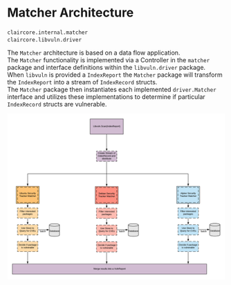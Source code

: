 # Matcher Architecture
`claircore.internal.matcher`  
`claircore.libvuln.driver`  

The `Matcher` architecture is based on a data flow application.  
The `Matcher` functionality is implemented via a Controller in the `matcher` package and interface definitions within the `libvuln.driver` package.  
When `libvuln` is provided a `IndexReport` the `Matcher` package will transform the `IndexReport` into a stream of `IndexRecord` structs.  
The `Matcher` package then instantiates each implemented `driver.Matcher` interface and utilizes these implementations to determine if particular `IndexRecord` structs are vulnerable.  

![Matcher Architecture](./matcher_architecture.png "matching architecture diagram")

